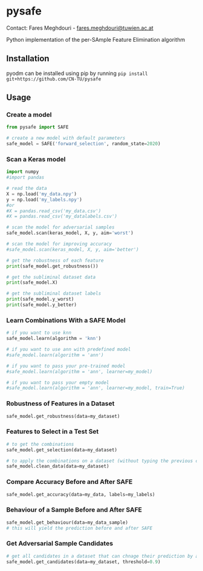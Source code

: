 # pysafe
Contact: Fares Meghdouri - fares.meghdouri@tuwien.ac.at

Python implementation of the per-SAmple Feature Elimination algorithm

## Installation

pyodm can be installed using pip by running
```pip install git+https://github.com/CN-TU/pysafe```

## Usage

### Create a model
```python
from pysafe import SAFE

# create a new model with default parameters
safe_model = SAFE('forward_selection', random_state=2020)
```

### Scan a Keras model
```python
import numpy
#import pandas

# read the data
X = np.load('my_data.npy')
y = np.load('my_labels.npy')
#or
#X = pandas.read_csv('my_data.csv')
#X = pandas.read_csv('my_datalabels.csv')

# scan the model for adversarial samples
safe_model.scan(keras_model, X, y, aim='worst')

# scan the model for improving accuracy
#safe_model.scan(keras_model, X, y, aim='better')

# get the robustness of each feature
print(safe_model.get_robustness())

# get the subliminal dataset data
print(safe_model.X)

# get the subliminal dataset labels
print(safe_model.y_worst)
print(safe_model.y_better)
```

### Learn Combinations With a SAFE Model
```python
# if you want to use knn
safe_model.learn(algorithm = 'knn')

# if you want to use ann with predefined model
#safe_model.learn(algorithm = 'ann')

# if you want to pass your pre-trained model
#safe_model.learn(algorithm = 'ann', learner=my_model)

# if you want to pass your empty model
#safe_model.learn(algorithm = 'ann', learner=my_model, train=True)
```

### Robustness of Features in a Dataset
```python
safe_model.get_robustness(data=my_dataset)
```

### Features to Select in a Test Set
```python
# to get the combinations
safe_model.get_selection(data=my_dataset)

# to apply the combinations on a dataset (without typing the previous command)
safe_model.clean_data(data=my_dataset)
```

### Compare Accuracy Before and After SAFE
```python
safe_model.get_accuracy(data=my_data, labels=my_labels)
```

### Behaviour of a Sample Before and After SAFE
```python
safe_model.get_behaviour(data=my_data_sample)
# this will yield the prediction before and after SAFE
```

### Get Adversarial Sample Candidates
```python
# get all candidates in a dataset that can chnage their prediction by a value higher than a threshold (0.9)
safe_model.get_candidates(data=my_dataset, threshold=0.9)
```
